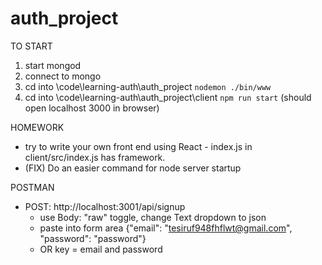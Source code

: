# auth_project

TO START
1. start mongod
2. connect to mongo
3. cd into \code\learning-auth\auth_project `nodemon ./bin/www`
4. cd into \code\learning-auth\auth_project\client `npm run start` (should open localhost 3000 in browser)

HOMEWORK
- try to write your own front end using React - index.js in client/src/index.js has framework.
- (FIX) Do an easier command for node server startup

POSTMAN
- POST: http://localhost:3001/api/signup
  - use Body: "raw" toggle, change Text dropdown to json
  - paste into form area {"email": "tesiruf948fhflwt@gmail.com", "password": "password"}
  - OR key = email and password
